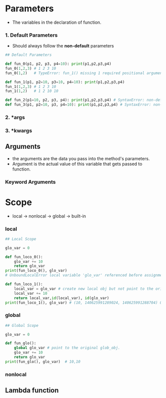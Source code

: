 # Parameters
  - The variables in the declaration of function.
###  1. Default Parameters
  - Should always follow the **non-default** parameters
```python
## Default Parameters

def fun_0(p1, p2, p3, p4=10): print(p1,p2,p3,p4)
fun_0(1,2,3) # 1 2 3 10
fun_0(1,2)   # TypeError: fun_1() missing 1 required positional argument: 'p3'

def fun_1(p1, p2=10, p3=10, p4=10): print(p1,p2,p3,p4)
fun_1(1,2,3) # 1 2 3 10
fun_1(1,2)   # 1 2 10 10

def fun_2(p1=10, p2, p3, p4): print(p1,p2,p3,p4) # SyntaxError: non-default argument follows default argument
def fun_3(p1, p2=10, p3, p4=10): print(p1,p2,p3,p4) # SyntaxError: non-default argument follows default argument
```

###  2. *args
###  3. *kwargs

## Arguments
  - the arguments are the data you pass into the method's parameters.
  - Argument is the actual value of this variable that gets passed to function.
### Keyword Arguments

# Scope
  - local -> nonlocal -> global -> built-in
### local
```python
## Local Scope

glo_var = 0

def fun_loco_0():
    glo_var += 10
    return glo_var
print(fun_loco_0(), glo_var)  
# UnboundLocalError local variable 'glo_var' referenced before assignment

def fun_loco_1():
    local_var = glo_var # create new local obj but not point to the original glob_obj.
    local_var += 10
    return local_var,id(local_var), id(glo_var)
print(fun_loco_1(), glo_var) # (10, 140625991289024, 140625991288704) 0
```
### global
```python
## Global Scope

glo_var = 0

def fun_glo():
    global glo_var # point to the original glob_obj.
    glo_var += 10
    return glo_var
print(fun_glo(), glo_var)  # 10,10
```
### nonlocal

## Lambda function